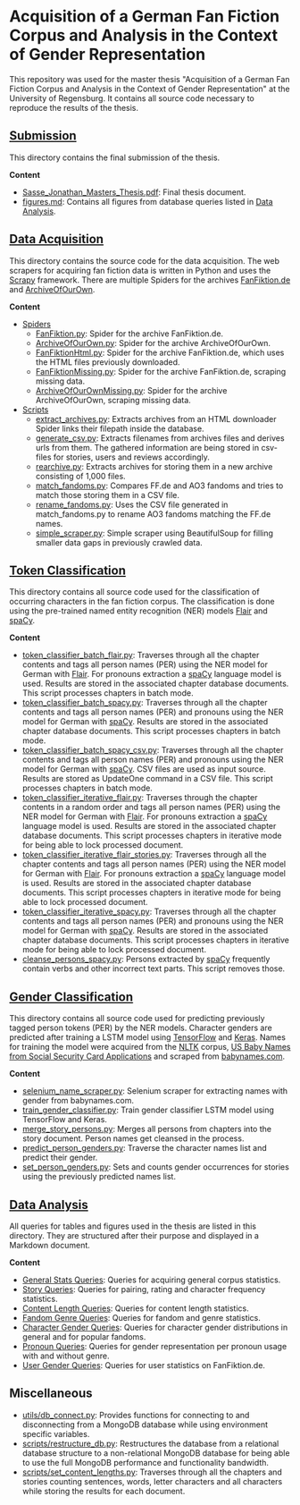 # Acquisition of a German Fan Fiction Corpus and Analysis in the Context of Gender Representation

<!-- add a banner here ?
![Starting Scene](https://github.com/Cele3x/research-seminar/blob/master/submission/Images/teaser.png)
-->

This repository was used for the master thesis "Acquisition of a German Fan Fiction Corpus and Analysis in the Context of Gender Representation" at the University of Regensburg.
It contains all source code necessary to reproduce the results of the thesis.

## [Submission](submission)

This directory contains the final submission of the thesis.

**Content**

- [Sasse_Jonathan_Masters_Thesis.pdf](submission/Sasse_Jonathan_Masters_Thesis.pdf): Final thesis document.
- [figures.md](submission/figures.md): Contains all figures from database queries listed in [Data Analysis](data-analysis).

## [Data Acquisition](data-acquisition)

This directory contains the source code for the data acquisition. The web scrapers for acquiring fan fiction data is written in Python and uses the [Scrapy](https://scrapy.org) framework.
There are multiple Spiders for the archives [FanFiktion.de](https://www.fanfiktion.de/) and [ArchiveOfOurOwn](https://archiveofourown.org).

**Content**

- [Spiders](data-acquisition/spiders)
    - [FanFiktion.py](data-acquisition/spiders/FanFiktion.py): Spider for the archive FanFiktion.de.
    - [ArchiveOfOurOwn.py](data-acquisition/spiders/ArchiveOfOurOwn.py): Spider for the archive ArchiveOfOurOwn.
    - [FanFiktionHtml.py](data-acquisition/spiders/FanFiktionHtml.py): Spider for the archive FanFiktion.de, which uses the HTML files previously downloaded.
    - [FanFiktionMissing.py](data-acquisition/spiders/FanFiktionMissing.py): Spider for the archive FanFiktion.de, scraping missing data.
    - [ArchiveOfOurOwnMissing.py](data-acquisition/spiders/ArchiveOfOurOwnMissing.py): Spider for the archive ArchiveOfOurOwn, scraping missing data.
- [Scripts](data-acquisition/scripts)
    - [extract_archives.py](data-acquisition/scripts/extract_archives.py): Extracts archives from an HTML downloader Spider links their filepath inside the database.
    - [generate_csv.py](data-acquisition/scripts/generate_csv.py): Extracts filenames from archives files and derives urls from them. The gathered information are being stored in csv-files for stories, users and reviews
      accordingly.
    - [rearchive.py](data-acquisition/scripts/rearchive.py): Extracts archives for storing them in a new archive consisting of 1,000 files.
    - [match_fandoms.py](data-acquisition/scripts/match_fandoms.py): Compares FF.de and AO3 fandoms and tries to match those storing them in a CSV file.
    - [rename_fandoms.py](data-acquisition/scripts/rename_fandoms.py): Uses the CSV file generated in match_fandoms.py to rename AO3 fandoms matching the FF.de names.
    - [simple_scraper.py](data-acquisition/scripts/simple_scraper.py): Simple scraper using BeautifulSoup for filling smaller data gaps in previously crawled data.

## [Token Classification](token-classification)

This directory contains all source code used for the classification of occurring characters in the fan fiction corpus. The classification is done using the pre-trained named entity recognition (NER)
models [Flair](https://github.com/flairNLP/flair) and [spaCy](https://spacy.io).

**Content**

- [token_classifier_batch_flair.py](token-classification/token_classifier_batch_flair.py): Traverses through all the chapter contents and tags all person names (PER) using the NER model for German
  with [Flair](https://github.com/flairNLP/flair). For pronouns extraction a [spaCy](https://spacy.io) language model is used. Results are stored in the associated chapter database documents. This script processes
  chapters in batch mode.
- [token_classifier_batch_spacy.py](token-classification/token_classifier_batch_spacy.py): Traverses through all the chapter contents and tags all person names (PER) and pronouns using the NER model for German
  with [spaCy](https://spacy.io). Results are stored in the associated chapter database documents. This script processes chapters in batch mode.
- [token_classifier_batch_spacy_csv.py](token-classification/token_classifier_batch_spacy_csv.py): Traverses through all the chapter contents and tags all person names (PER) and pronouns using the NER model for German
  with [spaCy](https://spacy.io). CSV files are used as input source. Results are stored as UpdateOne command in a CSV file. This script processes chapters in batch mode.
- [token_classifier_iterative_flair.py](token-classification/token_classifier_iterative_flair.py): Traverses through the chapter contents in a random order and tags all person names (PER) using the NER model for German
  with [Flair](https://github.com/flairNLP/flair). For pronouns extraction a [spaCy](https://spacy.io) language model is used. Results are stored in the associated chapter database documents. This script processes
  chapters in iterative mode for being able to lock processed document.
- [token_classifier_iterative_flair_stories.py](token-classification/token_classifier_iterative_flair_stories.py): Traverses through all the chapter contents and tags all person names (PER) using the NER model for German
  with [Flair](https://github.com/flairNLP/flair). For pronouns extraction a [spaCy](https://spacy.io) language model is used. Results are stored in the associated chapter database documents. This script processes
  chapters in iterative mode for being able to lock processed document.
- [token_classifier_iterative_spacy.py](token-classification/token_classifier_iterative_spacy.py): Traverses through all the chapter contents and tags all person names (PER) and pronouns using the NER model for German
  with [spaCy](https://spacy.io). Results are stored in the associated chapter database documents. This script processes chapters in iterative mode for being able to lock processed document.
- [cleanse_persons_spacy.py](token-classification/cleanse_persons_spacy.py): Persons extracted by [spaCy](https://spacy.io) frequently contain verbs and other incorrect text parts. This script removes those.

## [Gender Classification](gender-classification)

This directory contains all source code used for predicting previously tagged person tokens (PER) by the NER models.
Character genders are predicted after training a LSTM model using [TensorFlow](https://www.tensorflow.org) and [Keras](https://keras.io).
Names for training the model were acquired from the [NLTK](http://www.cs.cmu.edu/afs/cs/project/ai-repository/ai/areas/nlp/corpora/names/)
corpus, [US Baby Names from Social Security Card Applications](https://catalog.data.gov/dataset/baby-names-from-social-security-card-applications-national-data) and scraped from [babynames.com](https://babynames.com).

**Content**

- [selenium_name_scraper.py](gender-classification/selenium_name_scraper.py): Selenium scraper for extracting names with gender from babynames.com.
- [train_gender_classifier.py](gender-classification/train_gender_classifier.py): Train gender classifier LSTM model using TensorFlow and Keras.
- [merge_story_persons.py](gender-classification/merge_story_persons.py): Merges all persons from chapters into the story document. Person names get cleansed in the process.
- [predict_person_genders.py](gender-classification/predict_person_genders.py): Traverse the character names list and predict their gender.
- [set_person_genders.py](gender-classification/set_person_genders.py): Sets and counts gender occurrences for stories using the previously predicted names list.

## [Data Analysis](data-analysis)

All queries for tables and figures used in the thesis are listed in this directory. They are structured after their purpose and displayed in a Markdown document.

**Content**

- [General Stats Queries](data-analysis/general_stats_queries.md): Queries for acquiring general corpus statistics.
- [Story Queries](data-analysis/story_queries.md): Queries for pairing, rating and character frequency statistics.
- [Content Length Queries](data-analysis/content_lengths_queries.md): Queries for content length statistics.
- [Fandom Genre Queries](data-analysis/fandom_genre_queries.md): Queries for fandom and genre statistics.
- [Character Gender Queries](data-analysis/character_gender_queries.md): Queries for character gender distributions in general and for popular fandoms.
- [Pronoun Queries](data-analysis/pronoun_queries.md): Queries for gender representation per pronoun usage with and without genre.
- [User Gender Queries](data-analysis/user_gender_queries.md): Queries for user statistics on FanFiktion.de.

## Miscellaneous

- [utils/db_connect.py](utils/db_connect.py): Provides functions for connecting to and disconnecting from a MongoDB database while using environment specific variables.
- [scripts/restructure_db.py](scripts/restructure_db.py): Restructures the database from a relational database structure to a non-relational MongoDB database for being able to use the full MongoDB performance and
  functionality bandwidth.
- [scripts/set_content_lengths.py](scripts/set_content_lengths.py): Traverses through all the chapters and stories counting sentences, words, letter characters and all characters while storing the results for each
  document.